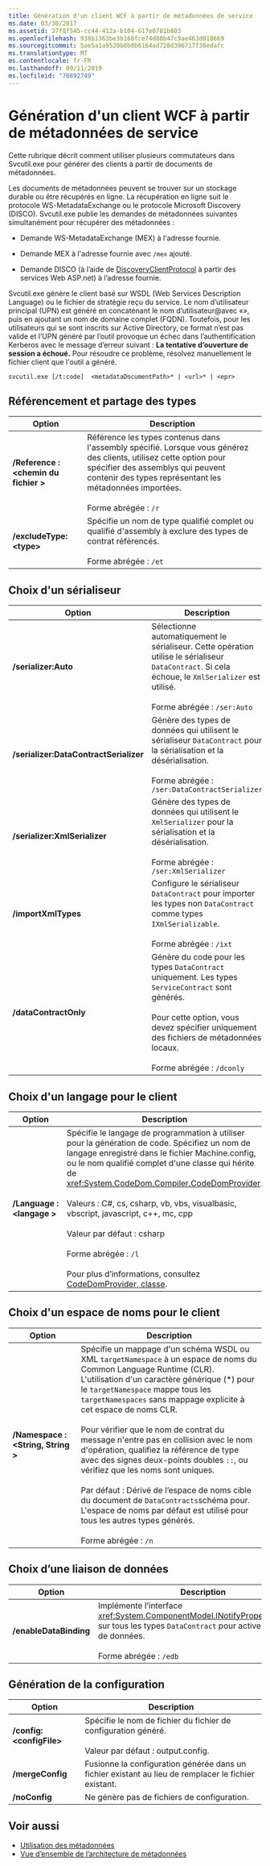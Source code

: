 ```yaml
---
title: Génération d'un client WCF à partir de métadonnées de service
ms.date: 03/30/2017
ms.assetid: 27f8f545-cc44-412a-b104-617e0781b803
ms.openlocfilehash: 938b1363be3b168fce74d80b47c9ae463d018669
ms.sourcegitcommit: 5ae5a1a9520b8b8b6164ad728d396717f30edafc
ms.translationtype: MT
ms.contentlocale: fr-FR
ms.lasthandoff: 09/11/2019
ms.locfileid: "70892749"
---
```

# <a name="generating-a-wcf-client-from-service-metadata"></a>Génération d'un client WCF à partir de métadonnées de service
Cette rubrique décrit comment utiliser plusieurs commutateurs dans Svcutil.exe pour générer des clients à partir de documents de métadonnées.  
  
 Les documents de métadonnées peuvent se trouver sur un stockage durable ou être récupérés en ligne. La récupération en ligne suit le protocole WS-MetadataExchange ou le protocole Microsoft Discovery (DISCO). Svcutil.exe publie les demandes de métadonnées suivantes simultanément pour récupérer des métadonnées :  
  
- Demande WS-MetadataExchange (MEX) à l'adresse fournie.  
  
- Demande MEX à l'adresse fournie avec `/mex` ajouté.  
  
- Demande DISCO (à l’aide de [DiscoveryClientProtocol](https://go.microsoft.com/fwlink/?LinkId=94777) à partir des services Web ASP.net) à l’adresse fournie.  
  
 Svcutil.exe génère le client basé sur WSDL (Web Services Description Language) ou le fichier de stratégie reçu du service. Le nom d’utilisateur principal (UPN) est généré en concaténant le nom d’utilisateur\@avec «», puis en ajoutant un nom de domaine complet (FQDN). Toutefois, pour les utilisateurs qui se sont inscrits sur Active Directory, ce format n’est pas valide et l’UPN généré par l’outil provoque un échec dans l’authentification Kerberos avec le message d’erreur suivant : **La tentative d’ouverture de session a échoué.** Pour résoudre ce problème, résolvez manuellement le fichier client que l'outil a généré.  
  
```console
svcutil.exe [/t:code]  <metadataDocumentPath>* | <url>* | <epr>  
```  
  
## <a name="referencing-and-sharing-types"></a>Référencement et partage des types  
  
|Option|Description|  
|------------|-----------------|  
|**/Reference :\<chemin du fichier >**|Référence les types contenus dans l'assembly spécifié. Lorsque vous générez des clients, utilisez cette option pour spécifier des assemblys qui peuvent contenir des types représentant les métadonnées importées.<br /><br /> Forme abrégée : `/r`|  
|**/excludeType:\<type>**|Spécifie un nom de type qualifié complet ou qualifié d'assembly à exclure des types de contrat référencés.<br /><br /> Forme abrégée : `/et`|  
  
## <a name="choosing-a-serializer"></a>Choix d'un sérialiseur  
  
|Option|Description|  
|------------|-----------------|  
|**/serializer:Auto**|Sélectionne automatiquement le sérialiseur. Cette opération utilise le sérialiseur `DataContract`. Si cela échoue, le `XmlSerializer` est utilisé.<br /><br /> Forme abrégée : `/ser:Auto`|  
|**/serializer:DataContractSerializer**|Génère des types de données qui utilisent le sérialiseur `DataContract` pour la sérialisation et la désérialisation.<br /><br /> Forme abrégée : `/ser:DataContractSerializer`|  
|**/serializer:XmlSerializer**|Génère des types de données qui utilisent le `XmlSerializer` pour la sérialisation et la désérialisation.<br /><br /> Forme abrégée : `/ser:XmlSerializer`|  
|**/importXmlTypes**|Configure le sérialiseur `DataContract` pour importer les types non `DataContract` comme types `IXmlSerializable`.<br /><br /> Forme abrégée : `/ixt`|  
|**/dataContractOnly**|Génère du code pour les types `DataContract` uniquement. Les types `ServiceContract` sont générés.<br /><br /> Pour cette option, vous devez spécifier uniquement des fichiers de métadonnées locaux.<br /><br /> Forme abrégée : `/dconly`|  
  
## <a name="choosing-a-language-for-the-client"></a>Choix d'un langage pour le client  
  
|Option|Description|  
|------------|-----------------|  
|**/Language :\<langage >**|Spécifie le langage de programmation à utiliser pour la génération de code. Spécifiez un nom de langage enregistré dans le fichier Machine.config, ou le nom qualifié complet d'une classe qui hérite de <xref:System.CodeDom.Compiler.CodeDomProvider>.<br /><br /> Valeurs : C#, cs, csharp, vb, vbs, visualbasic, vbscript, javascript, c++, mc, cpp<br /><br /> Valeur par défaut : csharp<br /><br /> Forme abrégée : `/l`<br /><br /> Pour plus d’informations, consultez [CodeDomProvider, classe](https://go.microsoft.com/fwlink/?LinkId=94778).|  
  
## <a name="choosing-a-namespace-for-the-client"></a>Choix d'un espace de noms pour le client  
  
|Option|Description|  
|------------|-----------------|  
|**/Namespace :\<String, String >**|Spécifie un mappage d'un schéma WSDL ou XML `targetNamespace` à un espace de noms du Common Language Runtime (CLR). L'utilisation d'un caractère générique (*) pour le `targetNamespace` mappe tous les `targetNamespaces` sans mappage explicite à cet espace de noms CLR.<br /><br /> Pour vérifier que le nom de contrat du message n'entre pas en collision avec le nom d'opération, qualifiez la référence de type avec des signes deux-points doubles `::`, ou vérifiez que les noms sont uniques.<br /><br /> Par défaut : Dérivé de l’espace de noms cible du document de `DataContracts`schéma pour. L'espace de noms par défaut est utilisé pour tous les autres types générés.<br /><br /> Forme abrégée : `/n`|  
  
## <a name="choosing-a-data-binding"></a>Choix d’une liaison de données  
  
|Option|Description|  
|------------|-----------------|  
|**/enableDataBinding**|Implémente l’interface <xref:System.ComponentModel.INotifyPropertyChanged> sur tous les types `DataContract` pour activer la liaison de données.<br /><br /> Forme abrégée : `/edb`|  
  
## <a name="generating-configuration"></a>Génération de la configuration  
  
|Option|Description|  
|------------|-----------------|  
|**/config:\<configFile>**|Spécifie le nom de fichier du fichier de configuration généré.<br /><br /> Valeur par défaut : output.config.|  
|**/mergeConfig**|Fusionne la configuration générée dans un fichier existant au lieu de remplacer le fichier existant.|  
|**/noConfig**|Ne génère pas de fichiers de configuration.|  
  
## <a name="see-also"></a>Voir aussi

- [Utilisation des métadonnées](../../../../docs/framework/wcf/feature-details/using-metadata.md)
- [Vue d’ensemble de l’architecture de métadonnées](../../../../docs/framework/wcf/feature-details/metadata-architecture-overview.md)
